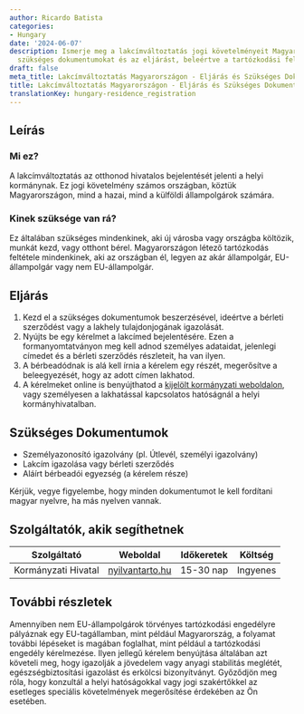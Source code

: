 ```yaml
---
author: Ricardo Batista
categories:
- Hungary
date: '2024-06-07'
description: Ismerje meg a lakcímváltoztatás jogi követelményeit Magyarországon, a
  szükséges dokumentumokat és az eljárást, beleértve a tartózkodási feltételeket is.
draft: false
meta_title: Lakcímváltoztatás Magyarországon - Eljárás és Szükséges Dokumentumok
title: Lakcímváltoztatás Magyarországon - Eljárás és Szükséges Dokumentumok
translationKey: hungary-residence_registration
---
```



## Leírás
### Mi ez?
A lakcímváltoztatás az otthonod hivatalos bejelentését jelenti a helyi kormánynak. Ez jogi követelmény számos országban, köztük Magyarországon, mind a hazai, mind a külföldi állampolgárok számára.

### Kinek szüksége van rá?
Ez általában szükséges mindenkinek, aki új városba vagy országba költözik, munkát kezd, vagy otthont bérel. Magyarországon létező tartózkodás feltétele mindenkinek, aki az országban él, legyen az akár állampolgár, EU-állampolgár vagy nem EU-állampolgár.

## Eljárás
1. Kezd el a szükséges dokumentumok beszerzésével, ideértve a bérleti szerződést vagy a lakhely tulajdonjogának igazolását.
2. Nyújts be egy kérelmet a lakcímed bejelentésére. Ezen a formanyomtatványon meg kell adnod személyes adataidat, jelenlegi címedet és a bérleti szerződés részleteit, ha van ilyen.
3. A bérbeadódnak is alá kell írnia a kérelem egy részét, megerősítve a beleegyezését, hogy az adott címen lakhatod.
4. A kérelmeket online is benyújthatod a [kijelölt kormányzati weboldalon](https://nyilvantarto.hu/hu/online_szolgaltatasok), vagy személyesen a lakhatással kapcsolatos hatóságnál a helyi kormányhivatalban.

## Szükséges Dokumentumok
- Személyazonosító igazolvány (pl. Útlevél, személyi igazolvány)
- Lakcím igazolása vagy bérleti szerződés
- Aláírt bérbeadói egyezség (a kérelem része)

Kérjük, vegye figyelembe, hogy minden dokumentumot le kell fordítani magyar nyelvre, ha más nyelven vannak.

## Szolgáltatók, akik segíthetnek

| Szolgáltató        |     Weboldal     |     Időkeretek    |       Költség      |
| --------------- | --------------- |  :-------------: | :-------------: |
| Kormányzati Hivatal      |  [nyilvantarto.hu](https://nyilvantarto.hu/hu/online_szolgaltatasok)       |  15-30 nap     |  Ingyenes    |

## További részletek
Amennyiben nem EU-állampolgárok törvényes tartózkodási engedélyre pályáznak egy EU-tagállamban, mint például Magyarország, a folyamat további lépéseket is magában foglalhat, mint például a tartózkodási engedély kérelmezése. Ilyen jellegű kérelem benyújtása általában azt követeli meg, hogy igazolják a jövedelem vagy anyagi stabilitás meglétét, egészségbiztosítási igazolást és erkölcsi bizonyítványt. Győződjön meg róla, hogy konzultál a helyi hatóságokkal vagy jogi szakértőkkel az esetleges speciális követelmények megerősítése érdekében az Ön esetében.